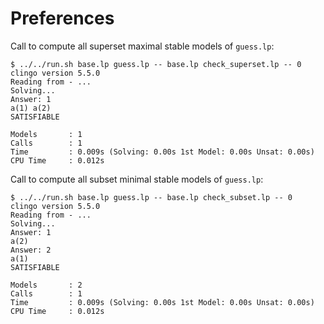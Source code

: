 # Preferences

Call to compute all superset maximal stable models of `guess.lp`:

    $ ../../run.sh base.lp guess.lp -- base.lp check_superset.lp -- 0
    clingo version 5.5.0
    Reading from - ...
    Solving...
    Answer: 1
    a(1) a(2)
    SATISFIABLE

    Models       : 1
    Calls        : 1
    Time         : 0.009s (Solving: 0.00s 1st Model: 0.00s Unsat: 0.00s)
    CPU Time     : 0.012s

Call to compute all subset minimal stable models of `guess.lp`:

    $ ../../run.sh base.lp guess.lp -- base.lp check_subset.lp -- 0
    clingo version 5.5.0
    Reading from - ...
    Solving...
    Answer: 1
    a(2)
    Answer: 2
    a(1)
    SATISFIABLE

    Models       : 2
    Calls        : 1
    Time         : 0.009s (Solving: 0.00s 1st Model: 0.00s Unsat: 0.00s)
    CPU Time     : 0.012s
